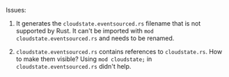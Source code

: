 
Issues:

1. It generates the `cloudstate.eventsourced.rs` filename that is not supported by Rust.
    It can't be imported with `mod cloudstate.eventsourced.rs` and needs to be renamed.

2. `cloudstate.eventsourced.rs` contains references to `cloudstate.rs`.
    How to make them visible? Using `mod cloudstate;` in `cloudstate.eventsourced.rs` didn't help.